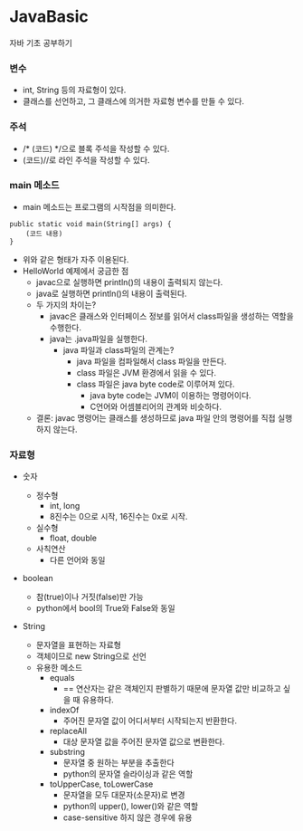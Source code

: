 # JavaBasic
자바 기초 공부하기

### 변수
* int, String 등의 자료형이 있다.
* 클래스를 선언하고, 그 클래스에 의거한 자료형 변수를 만들 수 있다.

### 주석
* /* (코드) */으로 블록 주석을 작성할 수 있다.
* (코드)//로 라인 주석을 작성할 수 있다.

### main 메소드
* main 메소드는 프로그램의 시작점을 의미한다.
<pre><code>public static void main(String[] args) {
    (코드 내용)
}
</code></pre>
* 위와 같은 형태가 자주 이용된다.
* HelloWorld 예제에서 궁금한 점
    + javac으로 실행하면 println()의 내용이 출력되지 않는다.
    + java로 실행하면 println()의 내용이 출력된다.
    + 두 가지의 차이는?
        - javac은 클래스와 인터페이스 정보를 읽어서 class파일을 생성하는 역할을 수행한다.
        - java는 .java파일을 실행한다.
            - java 파일과 class파일의 관계는?
                - java 파일을 컴파일해서 class 파일을 만든다.
                - class 파일은 JVM 환경에서 읽을 수 있다.
                - class 파일은 java byte code로 이루어져 있다.
                    - java byte code는 JVM이 이용하는 명령어이다.
                    - C언어와 어셈블리어의 관계와 비슷하다.
    + 결론: javac 명령어는 클래스를 생성하므로 java 파일 안의 명령어를 직접 실행하지 않는다.

### 자료형
* 숫자
    - 정수형
        + int, long
        + 8진수는 0으로 시작, 16진수는 0x로 시작.
    - 실수형
        + float, double
    - 사칙연산
        + 다른 언어와 동일
* boolean
    - 참(true)이나 거짓(false)만 가능
    - python에서 bool의 True와 False와 동일

* String
    - 문자열을 표현하는 자료형
    - 객체이므로 new String으로 선언
    - 유용한 메소드
        + equals
            + == 연산자는 같은 객체인지 판별하기 때문에 문자열 값만 비교하고 싶을 때 유용하다.
        + indexOf
            + 주어진 문자열 값이 어디서부터 시작되는지 반환한다.
        + replaceAll
            + 대상 문자열 값을 주어진 문자열 값으로 변환한다.
        + substring
            + 문자열 중 원하는 부분을 추출한다
            + python의 문자열 슬라이싱과 같은 역할
        + toUpperCase, toLowerCase
            + 문자열을 모두 대문자(소문자)로 변경
            + python의 upper(), lower()와 같은 역할
            + case-sensitive 하지 않은 경우에 유용
